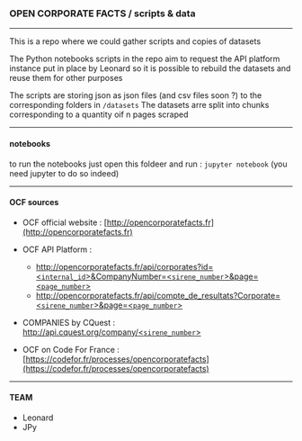 ### OPEN CORPORATE FACTS / scripts & data
-------------------

This is a repo where we could gather scripts and copies of datasets

The Python notebooks scripts in the repo aim to request the API platform instance put in place by Leonard 
so it is possible to rebuild the datasets and reuse them for other purposes

The scripts are storing json as json files (and csv files soon ?) to the corresponding folders in `/datasets`
The datasets arre split into chunks corresponding to a quantity oif n pages scraped

----------
#### notebooks

to run the notebooks just open this foldeer and run : `jupyter notebook`
(you need jupyter to do so indeed)

----------
#### OCF sources 

- OCF official website : [http://opencorporatefacts.fr](http://opencorporatefacts.fr)

- OCF API Platform : 
	- [http://opencorporatefacts.fr/api/corporates?id=<`internal_id`>&CompanyNumber=<`sirene_number`>&page=<`page_number`>](http://opencorporatefacts.fr/api)
	- [http://opencorporatefacts.fr/api/compte_de_resultats?Corporate=<`sirene_number`>&page=<`page_number`>](http://opencorporatefacts.fr/api)

- COMPANIES by CQuest : [http://api.cquest.org/company/<`sirene_number`>](http://api.cquest.org/company/832277370)

- OCF on Code For France : [https://codefor.fr/processes/opencorporatefacts](https://codefor.fr/processes/opencorporatefacts)


------------
#### TEAM

- Leonard 
- JPy 

